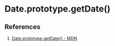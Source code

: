 # Date.prototype.getDate()

## References

1. [Date.prototype.getDate() - MDN](https://developer.mozilla.org/en-US/docs/Web/JavaScript/Reference/Global_Objects/Date/getDate)